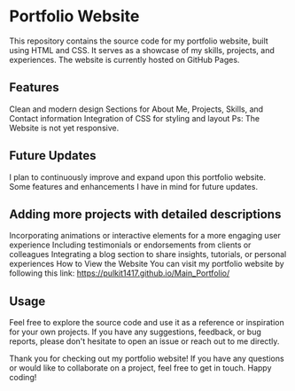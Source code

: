 # Portfolio Website
This repository contains the source code for my portfolio website, built using HTML and CSS. It serves as a showcase of my skills, projects, and experiences. The website is currently hosted on GitHub Pages.

## Features
Clean and modern design
Sections for About Me, Projects, Skills, and Contact information
Integration of CSS for styling and layout
Ps: The Website is not yet responsive. 

## Future Updates
I plan to continuously improve and expand upon this portfolio website. Some features and enhancements I have in mind for future updates.

## Adding more projects with detailed descriptions
Incorporating animations or interactive elements for a more engaging user experience
Including testimonials or endorsements from clients or colleagues
Integrating a blog section to share insights, tutorials, or personal experiences
How to View the Website
You can visit my portfolio website by following this link: https://pulkit1417.github.io/Main_Portfolio/

## Usage
Feel free to explore the source code and use it as a reference or inspiration for your own projects. If you have any suggestions, feedback, or bug reports, please don't hesitate to open an issue or reach out to me directly.


Thank you for checking out my portfolio website! If you have any questions or would like to collaborate on a project, feel free to get in touch. Happy coding!




